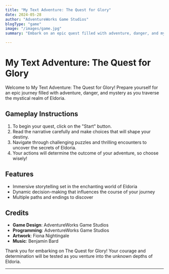 ```yaml
---
title: "My Text Adventure: The Quest for Glory"
date: 2024-05-28
author: "AdventureWorks Game Studios"
blogType: "game"
image: "/images/game.jpg"
summary: "Embark on an epic quest filled with adventure, danger, and mystery as you journey through the mystical realm of Eldoria in this text-based adventure game."

---
```


# My Text Adventure: The Quest for Glory

Welcome to My Text Adventure: The Quest for Glory! Prepare yourself for an epic journey filled with adventure, danger, and mystery as you traverse the mystical realm of Eldoria.

## Gameplay Instructions

1. To begin your quest, click on the "Start" button.
2. Read the narrative carefully and make choices that will shape your destiny.
3. Navigate through challenging puzzles and thrilling encounters to uncover the secrets of Eldoria.
4. Your actions will determine the outcome of your adventure, so choose wisely!

## Features

- Immersive storytelling set in the enchanting world of Eldoria
- Dynamic decision-making that influences the course of your journey
- Multiple paths and endings to discover

## Credits

- **Game Design**: AdventureWorks Game Studios
- **Programming**: AdventureWorks Game Studios
- **Artwork**: Fiona Nightingale
- **Music**: Benjamin Bard

Thank you for embarking on The Quest for Glory! Your courage and determination will be tested as you venture into the unknown depths of Eldoria.

---

